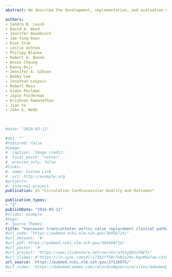 ```yaml
---
abstract: We describe the development, implementation, and evaluation of a standardized clinical pathway to facilitate safe discharge home at the earliest time after transfemoral transcatheter aortic valve replacement. Between May 2012 and October 2014, the Heart Team developed a clinical pathway suited to the unique requirements of transfemoral transcatheter aortic valve replacement in contemporary practice. The components included risk-stratified minimalist periprocedure approach, standardized postprocedure care with early mobilization and reconditioning, and criteria-driven discharge home. Our aim was to reduce variation in care, identify a subgroup of patients suitable for early discharge (≤48 hours), and decrease length of stay for all patients. We addressed barriers related to historical practices, complex multidisciplinary stakeholder engagement, and adoption of length of stay as a quality indicator. We retrospectively reviewed the experiences of 393 consecutive patients; 150 (38.2%) were discharged early. At baseline, early discharge patients had experienced less previous balloon aortic valvuloplasty, had higher left ventricular ejection fraction, better cognitive function, and were less frail than the standard discharge group (>48 hours). Early discharge was associated with the use of local anesthesia, implantation of balloon expandable device, avoidance of urinary catheter, and early removal of temporary pacemaker. Median length of stay was 1 day for early discharge and 3 days for other patients; 97.7% were discharged home. There were no differences in 30-day mortality (1.3%), disabling stroke (0.8%), or readmission (10.7%). The implementation of a transcatheter aortic valve replacement clinical pathway shifted the program's approach to combine standardized processes and individual risk stratification. The Vancouver transcatheter aortic valve replacement clinical pathway requires a rigorous assessment to determine its efficacy, safety, and reproducibility.

authors: 
- Sandra B. Lauck
- David A. Wood
- Jennifer Baumbusch
- Jae-Yung Kwon
- Dion Stub
- Leslie Achtem
- Philipp Blanke
- Robert H. Boone
- Anson Cheung
- Danny Dvir
- Jennifer A. Gibson
- Bobby Lee
- Jonathan Leipsic
- Robert Moss
- Gidon Perlman
- Jopie Polderman
- Krishnan Ramanathan
- Jian Ye
- John G. Webb
  
  
  
#date: "2019-03-11"

#doi: ""
#featured: false
#image:
#  caption: 'Image credit: 
#  focal_point: "center"
#  preview_only: false
#links:
#- name: Custom Link
#  url: http://example.org
#projects:
#- internal-project
publication: In *Circulation Cardiovascular Quality and Outcomes*

publication_types:
- "2"
publishDate: "2016-05-11"
#slides: example
#tags:
#- Source Themes
title: "Vancouver transcatheter aortic valve replacement clinical pathway: Minimalist approach, standardized care, and discharge criteria to reduce length of stay"
#url_code: "https://pubmed.ncbi.nlm.nih.gov/30456714/"
#url_dataset: '#'
#url_pdf: https://pubmed.ncbi.nlm.nih.gov/30456#714/
#url_poster: '#'
#url_project: "https://www.slideshare.net/secret/a3VIyDDSiF8ETx"
#url_slides: #"https://ln.sync.com/dl/173b1ff50/7e8iu24x-8gz#kwfaw-c3s66p2j-wcnducyz"
url_source: 'https://pubmed.ncbi.nlm.nih.gov/27116975/'
#url_video: 'https://dukemed.webex.com/recordin#gservice/sites/dukemed/recording/play/b0d1d4dd#df304b0e9866fb29143f5ac2'
---
```



